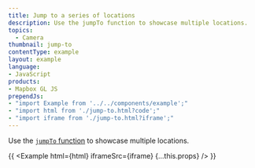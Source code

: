```yaml
---
title: Jump to a series of locations
description: Use the jumpTo function to showcase multiple locations.
topics:
  - Camera
thumbnail: jump-to
contentType: example
layout: example
language:
- JavaScript
products:
- Mapbox GL JS
prependJs:
- "import Example from '../../components/example';"
- "import html from './jump-to.html?code';"
- "import iframe from './jump-to.html?iframe';"
---
```


Use the [`jumpTo` function](/mapbox-gl-js/api/map/#map#jumpto) to showcase multiple locations.

{{ <Example html={html} iframeSrc={iframe} {...this.props} /> }}
